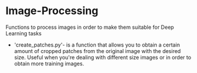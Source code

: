 # Image-Processing
Functions to process images in order to make them suitable for Deep Learning tasks

* 'create_patches.py'- is a function that allows you to obtain a certain amount of cropped patches from the original image with the desired size. Useful when you're dealing with different size images or in order to obtain more training images.
